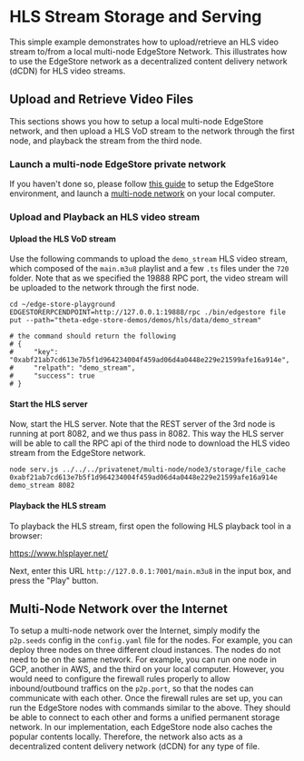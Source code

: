 # HLS Stream Storage and Serving

This simple example demonstrates how to upload/retrieve an HLS video stream to/from a local multi-node EdgeStore Network. This illustrates how to use the EdgeStore network as a decentralized content delivery network (dCDN) for HLS video streams.

## Upload and Retrieve Video Files

This sections shows you how to setup a local multi-node EdgeStore network, and then upload a HLS VoD stream to the network through the first node, and playback the stream from the third node.

### Launch a multi-node EdgeStore private network

If you haven't done so, please follow [this guide](../../docs/SETUP.md#edgestore-setup) to setup the EdgeStore environment, and launch a [multi-node network]((../../docs/SETUP.md#launch-a-multi-node-edgestore-private-network)) on your local computer.

### Upload and Playback an HLS video stream

#### Upload the HLS VoD stream

Use the following commands to upload the `demo_stream` HLS video stream, which composed of the `main.m3u8` playlist and a few `.ts` files under the `720` folder. Note that as we specified the 19888 RPC port, the video stream will be uploaded to the network through the first node.

```shell
cd ~/edge-store-playground
EDGESTORERPCENDPOINT=http://127.0.0.1:19888/rpc ./bin/edgestore file put --path="theta-edge-store-demos/demos/hls/data/demo_stream"

# the command should return the following
# {
#     "key": "0xabf21ab7cd613e7b5f1d964234004f459ad06d4a0448e229e21599afe16a914e",
#     "relpath": "demo_stream",
#     "success": true
# }
```

#### Start the HLS server

Now, start the HLS server. Note that the REST server of the 3rd node is running at port 8082, and we thus pass in 8082. This way the HLS server will be able to call the RPC api of the third node to download the HLS video stream from the EdgeStore network.

```shell
node serv.js ../../../privatenet/multi-node/node3/storage/file_cache 0xabf21ab7cd613e7b5f1d964234004f459ad06d4a0448e229e21599afe16a914e demo_stream 8082
```

#### Playback the HLS stream
To playback the HLS stream, first open the following HLS playback tool in a browser:

https://www.hlsplayer.net/

Next, enter this URL `http://127.0.0.1:7001/main.m3u8` in the input box, and press the "Play" button.

## Multi-Node Network over the Internet

To setup a multi-node network over the Internet, simply modify the `p2p.seeds` config in the `config.yaml` file for the nodes. For example, you can deploy three nodes on three different cloud instances. The nodes do not need to be on the same network. For example, you can run one node in GCP, another in AWS, and the third on your local computer. However, you would need to configure the firewall rules properly to allow inbound/outbound traffics on the `p2p.port`, so that the nodes can communicate with each other. Once the firewall rules are set up, you can run the EdgeStore nodes with commands similar to the above. They should be able to connect to each other and forms a unified permanent storage network. In our implementation, each EdgeStore node also caches the popular contents locally. Therefore, the network also acts as a decentralized content delivery network (dCDN) for any type of file.

